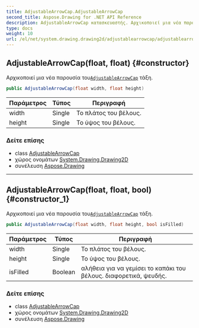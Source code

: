 ```yaml
---
title: AdjustableArrowCap.AdjustableArrowCap
second_title: Aspose.Drawing for .NET API Reference
description: AdjustableArrowCap κατασκευαστής. Αρχικοποιεί μια νέα παρουσία τουAdjustableArrowCap τάξη.
type: docs
weight: 10
url: /el/net/system.drawing.drawing2d/adjustablearrowcap/adjustablearrowcap/
---
```

## AdjustableArrowCap(float, float) {#constructor}

Αρχικοποιεί μια νέα παρουσία του[`AdjustableArrowCap`](../) τάξη.

```csharp
public AdjustableArrowCap(float width, float height)
```

| Παράμετρος | Τύπος | Περιγραφή |
| --- | --- | --- |
| width | Single | Το πλάτος του βέλους. |
| height | Single | Το ύψος του βέλους. |

### Δείτε επίσης

* class [AdjustableArrowCap](../)
* χώρος ονομάτων [System.Drawing.Drawing2D](../../adjustablearrowcap/)
* συνέλευση [Aspose.Drawing](../../../)

---

## AdjustableArrowCap(float, float, bool) {#constructor_1}

Αρχικοποιεί μια νέα παρουσία του[`AdjustableArrowCap`](../) τάξη.

```csharp
public AdjustableArrowCap(float width, float height, bool isFilled)
```

| Παράμετρος | Τύπος | Περιγραφή |
| --- | --- | --- |
| width | Single | Το πλάτος του βέλους. |
| height | Single | Το ύψος του βέλους. |
| isFilled | Boolean | αλήθεια για να γεμίσει το καπάκι του βέλους. διαφορετικά, ψευδής. |

### Δείτε επίσης

* class [AdjustableArrowCap](../)
* χώρος ονομάτων [System.Drawing.Drawing2D](../../adjustablearrowcap/)
* συνέλευση [Aspose.Drawing](../../../)


